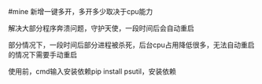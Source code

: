 #mine
新增一键多开，多开多少取决于cpu能力

解决大部分程序奔溃问题，守护天使，一段时间后会自动重启

部分情况下，一段时间后部分进程被杀死，后台cpu占用降低很多，无法自动重启的情况下需要手动重启

使用前，cmd输入安装依赖pip install psutil，安装依赖
